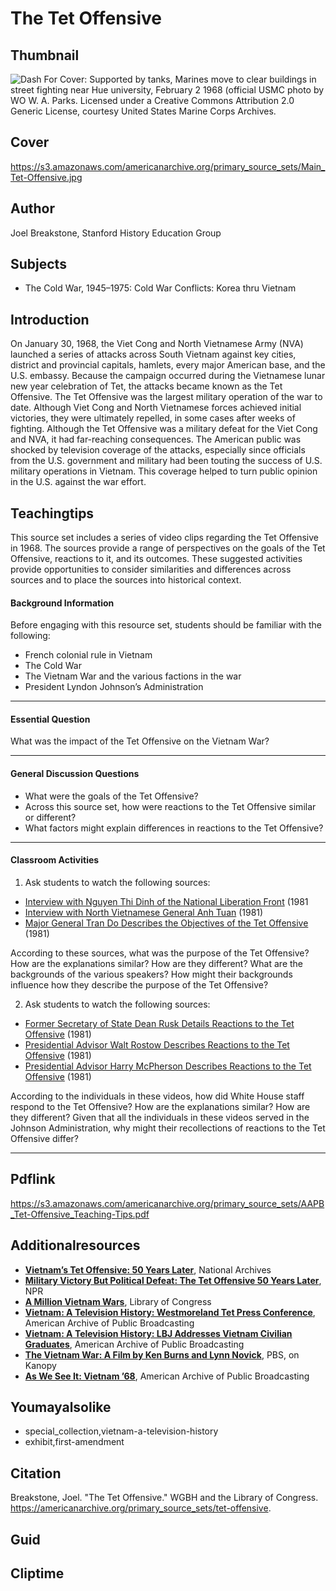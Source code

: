 # The Tet Offensive

## Thumbnail

![Dash For Cover: Supported by tanks, Marines move to clear buildings in street fighting near Hue university, February 2 1968 (official USMC photo by WO W. A. Parks. Licensed under a Creative Commons Attribution 2.0 Generic License, courtesy United States Marine Corps Archives.](https://s3.amazonaws.com/americanarchive.org/primary_source_sets/Thumbnail_Tet-Offensive.jpg "Dash For Cover: Supported by tanks, Marines move to clear buildings in street fighting near Hue university, February 2 1968 (official USMC photo by WO W. A. Parks. Licensed under a Creative Commons Attribution 2.0 Generic License, courtesy United States Marine Corps Archives.")

## Cover
https://s3.amazonaws.com/americanarchive.org/primary_source_sets/Main_Tet-Offensive.jpg

## Author

Joel Breakstone, Stanford History Education Group

## Subjects

- The Cold War, 1945–1975: Cold War Conflicts: Korea thru Vietnam

## Introduction

On January 30, 1968, the Viet Cong and North Vietnamese Army (NVA) launched a series of attacks across South Vietnam against key cities, district and provincial capitals, hamlets, every major American base, and the U.S. embassy.  Because the campaign occurred during the Vietnamese lunar new year celebration of Tet, the attacks became known as the Tet Offensive. The Tet Offensive was the largest military operation of the war to date. Although Viet Cong and North Vietnamese forces achieved initial victories, they were ultimately repelled, in some cases after weeks of fighting. Although the Tet Offensive was a military defeat for the Viet Cong and NVA, it had far-reaching consequences. The American public was shocked by television coverage of the attacks, especially since officials from the U.S. government and military had been touting the success of U.S. military operations in Vietnam. This coverage helped to turn public opinion in the U.S. against the war effort.

## Teachingtips

This source set includes a series of video clips regarding the Tet Offensive in 1968. The sources provide a range of perspectives on the goals of the Tet Offensive, reactions to it, and its outcomes. These suggested activities provide opportunities to consider similarities and differences across sources and to place the sources into historical context. 

#### Background Information

Before engaging with this resource set, students should be familiar with the following: 

- French colonial rule in Vietnam
- The Cold War
- The Vietnam War and the various factions in the war
- President Lyndon Johnson’s Administration

<hr>

#### Essential Question 

What was the impact of the Tet Offensive on the Vietnam War? 

<hr>

#### General Discussion Questions

- What were the goals of the Tet Offensive? 
- Across this source set, how were reactions to the Tet Offensive similar or different?
- What factors might explain differences in reactions to the Tet Offensive? 
<hr>

#### Classroom Activities

1) Ask students to watch the following sources:

- [Interview with Nguyen Thi Dinh of the National Liberation Front](https://americanarchive.org/primary_source_sets/tet-offensive/8-15-xp6tx35h6q) (1981
- [Interview with North Vietnamese General Anh Tuan](https://americanarchive.org/primary_source_sets/tet-offensive/1-15-r785h7c46d) (1981)
- [Major General Tran Do Describes the Objectives of the Tet Offensive](https://americanarchive.org/primary_source_sets/tet-offensive/5-15-w950g3hd9s) (1981)

According to these sources, what was the purpose of the Tet Offensive? How are the explanations similar? How are they different? What are the backgrounds of the various speakers? How might their backgrounds influence how they describe the purpose of the Tet Offensive? 

2) Ask students to watch the following sources: 

- [Former Secretary of State Dean Rusk Details Reactions to the Tet Offensive](https://americanarchive.org/primary_source_sets/tet-offensive/6-15-4t6f18sf2s) (1981)
- [Presidential Advisor Walt Rostow Describes Reactions to the Tet Offensive](https://americanarchive.org/primary_source_sets/tet-offensive/2-15-g15t727m0n) (1981)
- [Presidential Advisor Harry McPherson Describes Reactions to the Tet Offensive](https://americanarchive.org/primary_source_sets/tet-offensive/4-15-k649p2xh7b) (1981)

According to the individuals in these videos, how did White House staff respond to the Tet Offensive? How are the explanations similar? How are they different? Given that all the individuals in these videos served in the Johnson Administration, why might their recollections of reactions to the Tet Offensive differ? 

<hr>

## Pdflink

https://s3.amazonaws.com/americanarchive.org/primary_source_sets/AAPB_Tet-Offensive_Teaching-Tips.pdf

## Additionalresources

- [**Vietnam’s Tet Offensive: 50 Years Later**](https://www.archives.gov/news/topics/vietnams-tet-offensive-50-years-later), National Archives
- [**Military Victory But Political Defeat: The Tet Offensive 50 Years Later**](https://www.npr.org/2018/01/29/580811124/military-victory-but-political-defeat-the-tet-offensive-50-years-later), NPR
- [**A Million Vietnam Wars**](https://blogs.loc.gov/folklife/2019/03/a-million-vietnam-wars/), Library of Congress
- [**Vietnam: A Television History: Westmoreland Tet Press Conference**](https://americanarchive.org/catalog/cpb-aacip-15-qr4nk36f2g), American Archive of Public Broadcasting
- [**Vietnam: A Television History: LBJ Addresses Vietnam Civilian Graduates**](https://americanarchive.org/catalog/cpb-aacip-15-833mw28f10), American Archive of Public Broadcasting
- [**The Vietnam War: A Film by Ken Burns and Lynn Novick**](https://www.kanopy.com/en/product/2141968?frontend=kui), PBS, on Kanopy
- [**As We See It: Vietnam ’68**](https://americanarchive.org/catalog?f%5Bseries_titles%5D%5B%5D=As+we+see+it%3A+Vietnam+%2768&sort=title+asc&f%5baccess_types%5d%5b%5d=online), American Archive of Public Broadcasting

## Youmayalsolike
- special_collection,vietnam-a-television-history
- exhibit,first-amendment

## Citation

Breakstone, Joel. "The Tet Offensive." WGBH and the Library of Congress. https://americanarchive.org/primary_source_sets/tet-offensive.

## Guid
## Cliptime
